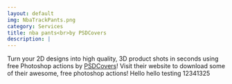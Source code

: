 ```yaml
---
layout: default
img: NbaTrackPants.png
category: Services
title: nba pants<br>by PSDCovers
description: |
---
```

  Turn your 2D designs into high quality, 3D
  product shots in seconds using free Photoshop actions by [PSDCovers](http://www.psdcovers.com/)! Visit
  their website to download some of their awesome, free photoshop actions! Hello hello testing 12341325
